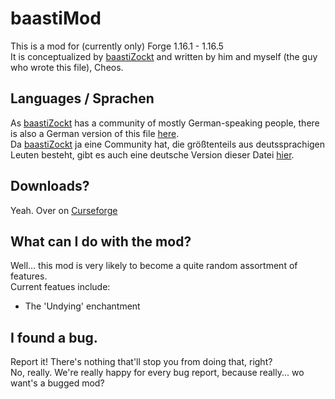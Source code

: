 # baastiMod

This is a mod for (currently only) Forge 1.16.1 - 1.16.5<br>
It is conceptualized by [baastiZockt](https://www.youtube.com/c/baastiZockt/) and written by him and myself (the guy who wrote this file), Cheos.

## Languages / Sprachen

As [baastiZockt](https://www.youtube.com/c/baastiZockt/) has a community of mostly German-speaking people, there is also a German version of this file [here](README_GERMAN.md).<br>
Da [baastiZockt](https://www.youtube.com/c/baastiZockt/) ja eine Community hat, die größtenteils aus deutssprachigen Leuten besteht, gibt es auch eine deutsche Version dieser Datei [hier](README_GERMAN.md).

## Downloads?

Yeah. Over on [Curseforge](https://www.curseforge.com/minecraft/mc-mods/baastimod)

## What can I do with the mod?

Well... this mod is very likely to become a quite random assortment of features.<br>
Current featues include:
* The 'Undying' enchantment

## I found a bug.

Report it! There's nothing that'll stop you from doing that, right?<br>
No, really. We're really happy for every bug report, because really... wo want's a bugged mod?

